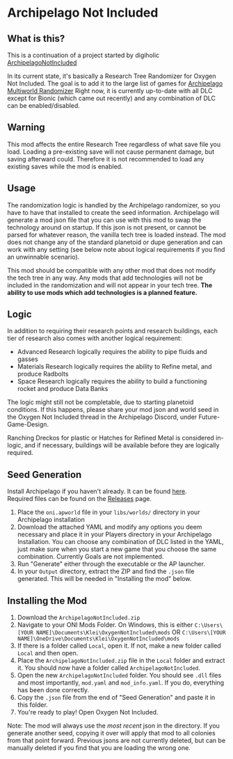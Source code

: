 # Archipelago Not Included

## What is this?

This is a continuation of a project started by digiholic [ArchipelagoNotIncluded](https://github.com/digiholic/ArchipelagoNotIncluded)

In its current state, it's basically a Research Tree Randomizer for Oxygen Not Included. The goal is to add it to the large list of games for [Archipelago Multiworld Randomizer](https://archipelago.gg)
Right now, it is currently up-to-date with all DLC except for Bionic (which came out recently) and any combination of DLC can be enabled/disabled.

## Warning

This mod affects the entire Research Tree regardless of what save file you load. Loading a pre-existing save will not cause permanent damage, but saving afterward could. Therefore it is not recommended to load any existing saves while the mod is enabled.

## Usage

The randomization logic is handled by the Archipelago randomizer, so you have to have that installed to create the seed information. Archipelago will generate a mod json file that you can use with this mod to swap the technology around on startup. If this json is not present, or cannot be parsed for whatever reason, the vanilla tech tree is loaded instead. The mod does not change any of the standard planetoid or dupe generation and can work with any setting (see below note about logical requirements if you find an unwinnable scenario).

This mod should be compatible with any other mod that does not modify the tech tree in any way. Any mods that add technologies will not be included in the randomization and will not appear in your tech tree. **The ability to use mods which add technologies is a planned feature.**

## Logic

In addition to requiring their research points and research buildings, each tier of research also comes with another logical requirement:
+ Advanced Research logically requires the ability to pipe fluids and gasses
+ Materials Research logically requires the ability to Refine metal, and produce Radbolts
+ Space Research logically requires the ability to build a functioning rocket and produce Data Banks

The logic might still not be completable, due to starting planetoid conditions. If this happens, please share your mod json and world seed in the Oxygen Not Included thread in the Archipelago Discord, under Future-Game-Design.

Ranching Dreckos for plastic or Hatches for Refined Metal is considered in-logic, and if necessary, buildings will be available before they are logically required.

## Seed Generation

Install Archipelago if you haven't already. It can be found [here](https://github.com/ArchipelagoMW/Archipelago/releases).  
Required files can be found on the [Releases](https://github.com/ShadowKitty42/ONI-Archipelago/releases) page.

1. Place the `oni.apworld` file in your `libs/worlds/` directory in your Archipelago installation
2. Download the attached YAML and modify any options you deem necessary and place it in your Players directory in your Archipelago Installation. You can choose any combination of DLC listed in the YAML, just make sure when you start a new game that you choose the same combination. Currently Goals are not implemented.
3. Run "Generate" either through the executable or the AP launcher.
4. In your `Output` directory, extract the ZIP and find the `.json` file generated. This will be needed in "Installing the mod" below.

## Installing the Mod

1. Download the `ArchipelagoNotIncluded.zip`
2. Navigate to your ONI Mods Folder. On Windows, this is either `C:\Users\[YOUR NAME]\Documents\Klei\OxygenNotIncluded\mods` OR `C:\Users\[YOUR NAME]\OneDrive\Documents\Klei\OxygenNotIncluded\mods`
3. If there is a folder called `Local`, open it. If not, make a new folder called `Local` and then open.
4. Place the `ArchipelagoNotIncluded.zip` file in the `Local` folder and extract it. You should now have a folder called `ArchipelagoNotIncluded`.
5. Open the new `ArchipelagoNotIncluded` folder. You should see `.dll` files and most importantly, `mod.yaml` and `mod_info.yaml`. If you do, everything has been done correctly.
6. Copy the `.json` file from the end of "Seed Generation" and paste it in this folder.
7. You're ready to play! Open Oxygen Not Included.

Note: The mod will always use the *most recent* json in the directory. If you generate another seed, copying it over will apply that mod to all colonies from that point forward. Previous jsons are not currently deleted, but can be manually deleted if you find that you are loading the wrong one.
